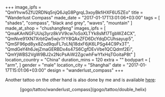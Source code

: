 +++
image_ipfs = "QmYhvw5ZfU2RDNq5njQ6JqG8PgrqL3xoyBkfiHXF6U5ZEo"
title = "Wanderlust Compass"
made_date = "2017-01-17T13:01:06+03:00"
tags = [
  "shades",
  "compass",
  "black and grey",
  "waves",
  "mountain"
]
made_at_shop = "chushangfeng"
images_ipfs = [
  "QmaKAnNGFUUsj3yrz8kVV9cw7oSoXLTYk8sM17TgbWZ4CX",
  "QmNve91XN7XrbtQw5wjv1YY8QAxZFD6DcYdqDCUhsayup5",
  "QmSF96pd8yx8Zod9quFL7oLNj18dxF6jK6LPSg44C9Px3T",
  "QmdGeY4h6JejZmaGERBDx4s47S6CgfDEvVbe1QCQdmf2Ei",
  "QmYjWBS2VgW9BJ2x2NcPsAiW2ZgcwhFwYfxHqTGoitaP8t"
]
location_country = "China"
duration_mins = 120
extra = ""
bodypart = [
"arm",
]
gender = "male"
location_city = "Shanghai"
date = "2017-01-17T15:01:06+03:00"
design = "wanderlust_compass"
+++

Another tattoo on the other hand is also done by me and is available [here](gogo/tattoo/double_helix):
<center>[gogo/tattoo/wanderlust_compass](gogo/tattoo/double_helix)</center>
